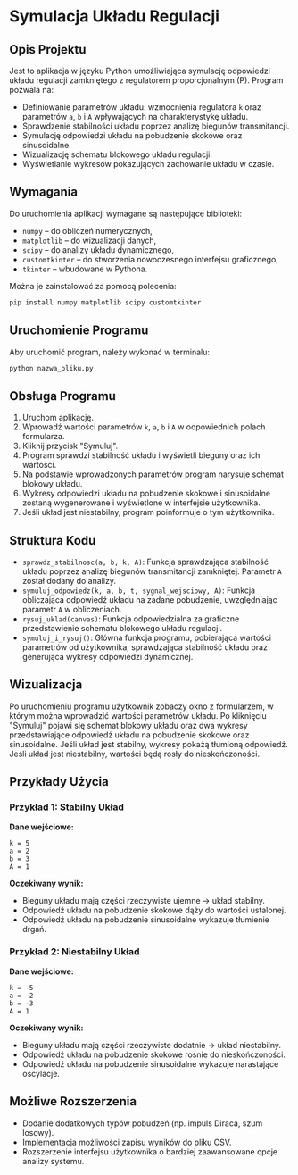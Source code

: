 
# Symulacja Układu Regulacji

## Opis Projektu

Jest to aplikacja w języku Python umożliwiająca symulację odpowiedzi układu regulacji zamkniętego z regulatorem proporcjonalnym (P). Program pozwala na:
- Definiowanie parametrów układu: wzmocnienia regulatora `k` oraz parametrów `a`, `b` i `A` wpływających na charakterystykę układu.
- Sprawdzenie stabilności układu poprzez analizę biegunów transmitancji.
- Symulację odpowiedzi układu na pobudzenie skokowe oraz sinusoidalne.
- Wizualizację schematu blokowego układu regulacji.
- Wyświetlanie wykresów pokazujących zachowanie układu w czasie.

## Wymagania

Do uruchomienia aplikacji wymagane są następujące biblioteki:

- `numpy` – do obliczeń numerycznych,
- `matplotlib` – do wizualizacji danych,
- `scipy` – do analizy układu dynamicznego,
- `customtkinter` – do stworzenia nowoczesnego interfejsu graficznego,
- `tkinter` – wbudowane w Pythona.

Można je zainstalować za pomocą polecenia:
```bash
pip install numpy matplotlib scipy customtkinter
```

## Uruchomienie Programu

Aby uruchomić program, należy wykonać w terminalu:
```bash
python nazwa_pliku.py
```

## Obsługa Programu

1. Uruchom aplikację.
2. Wprowadź wartości parametrów `k`, `a`, `b` i `A` w odpowiednich polach formularza.
3. Kliknij przycisk "Symuluj".
4. Program sprawdzi stabilność układu i wyświetli bieguny oraz ich wartości.
5. Na podstawie wprowadzonych parametrów program narysuje schemat blokowy układu.
6. Wykresy odpowiedzi układu na pobudzenie skokowe i sinusoidalne zostaną wygenerowane i wyświetlone w interfejsie użytkownika.
7. Jeśli układ jest niestabilny, program poinformuje o tym użytkownika.

## Struktura Kodu

- `sprawdz_stabilnosc(a, b, k, A)`: Funkcja sprawdzająca stabilność układu poprzez analizę biegunów transmitancji zamkniętej. Parametr `A` został dodany do analizy.
- `symuluj_odpowiedz(k, a, b, t, sygnal_wejsciowy, A)`: Funkcja obliczająca odpowiedź układu na zadane pobudzenie, uwzględniając parametr `A` w obliczeniach.
- `rysuj_uklad(canvas)`: Funkcja odpowiedzialna za graficzne przedstawienie schematu blokowego układu regulacji.
- `symuluj_i_rysuj()`: Główna funkcja programu, pobierająca wartości parametrów od użytkownika, sprawdzająca stabilność układu oraz generująca wykresy odpowiedzi dynamicznej.

## Wizualizacja

Po uruchomieniu programu użytkownik zobaczy okno z formularzem, w którym można wprowadzić wartości parametrów układu. Po kliknięciu "Symuluj" pojawi się schemat blokowy układu oraz dwa wykresy przedstawiające odpowiedź układu na pobudzenie skokowe oraz sinusoidalne. Jeśli układ jest stabilny, wykresy pokażą tłumioną odpowiedź. Jeśli układ jest niestabilny, wartości będą rosły do nieskończoności.

## Przykłady Użycia

### Przykład 1: Stabilny Układ
**Dane wejściowe:**
```
k = 5
a = 2
b = 3
A = 1
```
**Oczekiwany wynik:**
- Bieguny układu mają części rzeczywiste ujemne → układ stabilny.
- Odpowiedź układu na pobudzenie skokowe dąży do wartości ustalonej.
- Odpowiedź układu na pobudzenie sinusoidalne wykazuje tłumienie drgań.

### Przykład 2: Niestabilny Układ
**Dane wejściowe:**
```
k = -5
a = -2
b = -3
A = 1
```
**Oczekiwany wynik:**
- Bieguny układu mają części rzeczywiste dodatnie → układ niestabilny.
- Odpowiedź układu na pobudzenie skokowe rośnie do nieskończoności.
- Odpowiedź układu na pobudzenie sinusoidalne wykazuje narastające oscylacje.

## Możliwe Rozszerzenia

- Dodanie dodatkowych typów pobudzeń (np. impuls Diraca, szum losowy).
- Implementacja możliwości zapisu wyników do pliku CSV.
- Rozszerzenie interfejsu użytkownika o bardziej zaawansowane opcje analizy systemu.
